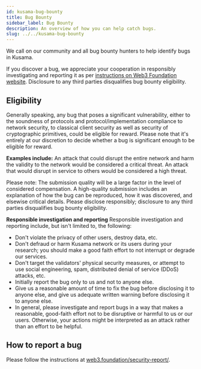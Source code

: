```yaml
---
id: kusama-bug-bounty
title: Bug Bounty
sidebar_label: Bug Bounty
description: An overview of how you can help catch bugs.
slug: ../../kusama-bug-bounty
---
```


We call on our community and all bug bounty hunters to help identify bugs in Kusama.

If you discover a bug, we appreciate your cooperation in responsibly investigating and reporting it
as per [instructions on Web3 Foundation website](https://web3.foundation/security-report/).
Disclosure to any third parties disqualifies bug bounty eligibility.

## Eligibility

Generally speaking, any bug that poses a significant vulnerability, either to the soundness of
protocols and protocol/implementation compliance to network security, to classical client security
as well as security of cryptographic primitives, could be eligible for reward. Please note that it's
entirely at our discretion to decide whether a bug is significant enough to be eligible for reward.

**Examples include:** An attack that could disrupt the entire network and harm the validity to the
network would be considered a critical threat. An attack that would disrupt in service to others
would be considered a high threat.

Please note: The submission quality will be a large factor in the level of considered compensation.
A high-quality submission includes an explanation of how the bug can be reproduced, how it was
discovered, and elsewise critical details. Please disclose responsibly; disclosure to any third
parties disqualifies bug bounty eligibility.

**Responsible investigation and reporting** Responsible investigation and reporting include, but
isn't limited to, the following:

- Don't violate the privacy of other users, destroy data, etc.
- Don't defraud or harm Kusama network or its users during your research; you should make a good
  faith effort to not interrupt or degrade our services.
- Don't target the validators' physical security measures, or attempt to use social engineering,
  spam, distributed denial of service (DDoS) attacks, etc.
- Initially report the bug only to us and not to anyone else.
- Give us a reasonable amount of time to fix the bug before disclosing it to anyone else, and give
  us adequate written warning before disclosing it to anyone else.
- In general, please investigate and report bugs in a way that makes a reasonable, good-faith effort
  not to be disruptive or harmful to us or our users. Otherwise, your actions might be interpreted
  as an attack rather than an effort to be helpful.

## How to report a bug

Please follow the instructions at
[web3.foundation/security-report/](https://web3.foundation/security-report/).
